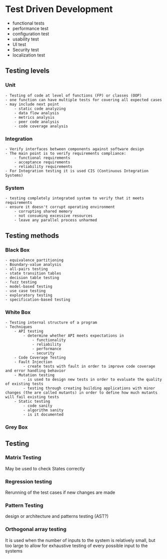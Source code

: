 # Test Driven Development

* functional tests
* performance test
* configuration test
* usability test
* UI test
* Security test
* localization test

## Testing levels

### Unit

    - Testing of code at level of functions (FP) or classes (OOP)
    - one function can have multiple tests for covering all expected cases
    - may include next point
        - static code analyzing
        - data flow analysis
        - metrics analysis
        - peer code analysis
        - code coverage analysis

### Integration

    - Verify interfaces between components against software design
    - The main point is to verify requirements compliance:
        - functional requirements
        - acceptance requirements
        - reliability requirements
    - For Integration testing it is used CIS (Continuous Integration Systems)

### System

    - testing completely integrated system to verify that it meets requirements
    - ensure it doesn't corrupt operating environment
        - corrupting shared memory
        - not consuming excessive resources
        - leave any parallel process unharmed

## Testing methods

### Black Box

    - equivalence partitioning
    - Boundary-value analysis
    - all-pairs testing
    - state transition tables
    - decision table testing
    - fuzz testing
    - model-based testing
    - use case testing
    - exploratory testing
    - specification-based testing

###  White Box

    - Testing internal structure of a program
    - Techniques
        - API testing
            - determine whether API meets expectations in
                - functionality
                - reliability
                - performance
                - security
        - Code Coverage Testing
        - Fault Injection
            - create tests with fault in order to improve code coverage and error handling behavior
        - Mutation testing
            - is used to design new tests in order to evaluate the quality of existing tests
            - testing through creating building applications with minor changes (the are called mutants) in order to define how much mutants will fail existing tests
        - Static testing
            - code sanity
            - algorithm sanity
            - is it documented

### Grey Box


## Testing

### Matrix Testing

May be used to check States correctly

### Regression testing

Rerunning of the test cases if new changes are made

### Pattern Testing

design or architecture and patterns testing (AST?)

### Orthogonal array testing

It is used when the number of inputs to the system is relatively small, but too large to allow for exhaustive testing of every possible input to the systems